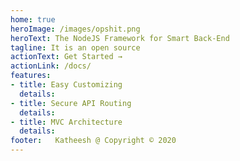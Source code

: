 ```yaml
---
home: true
heroImage: /images/opshit.png
heroText: The NodeJS Framework for Smart Back-End
tagline: It is an open source
actionText: Get Started →
actionLink: /docs/
features:
- title: Easy Customizing
  details:
- title: Secure API Routing
  details: 
- title: MVC Architecture
  details: 
footer:   Katheesh @ Copyright © 2020
---
```


